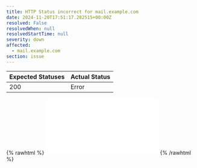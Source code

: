 ```yaml
---
title: HTTP Status incorrect for mail.example.com
date: 2024-11-20T17:51:17.282515+00:00Z
resolved: False
resolvedWhen: null
resolvedStartTime: null
severity: down
affected:
  - mail.example.com
section: issue
---
```


| Expected Statuses | Actual Status  |
|-------------------|----------------|
| 200 | Error |


{% rawhtml %}
<embed src="./mail.example.com-http.html" type="text/html">
{% /rawhtml %}